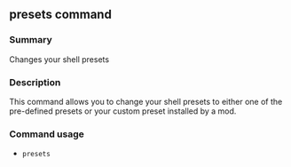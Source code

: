 ## presets command

### Summary

Changes your shell presets

### Description

This command allows you to change your shell presets to either one of the pre-defined presets or your custom preset installed by a mod.

### Command usage

* `presets`